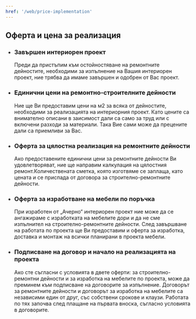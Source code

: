 ```yaml
---
href: '/web/price-implementation'
---
```

## Оферта и **цена за реализация**

- ### Завършен интериорен проект
    Преди да пристъпим към остойностяване на ремонтните дейностите, необходими за изпълнение на Вашия интериорен проект, ние трябва да имаме завършен и одобрен от Вас проект.

- ### Единични цени на ремонтно-строителните дейности 
    Ние ще Ви предоставим цени на м2 за всяка от дейностите, необходими за реализацията на интериорния проект. Като цените са внимателно описани в заисимост дали са само за труд или с включени разходи за материали. Така Вие сами може да прецените дали са приемливи за Вас.

- ### Оферта за цялостна реализация на ремонтните дейности  
    Ако предоставените единични цени за ремонтните дейности Ви удовлетворяват, ние ще направим калкулация на цялостния ремонт.Количествената сметка, която изготвяме се заплаща, като цената и се приспада от договора за строително-ремонтните дейности.

- ### Оферта за изработване на мебели по поръчка
    При изработен от „Ачерно“ интериорен проект ние може да се ангажираме с изработката на мебелите дори и да не сме изпълнител на строително-ремонтните дейности. След завършване на работата по проекта ще Ви предоставим и оферта за изработка, доставка и монтаж на всички планирани в проекта мебели.

- ### Подписване на договор и начало на реализацията на проекта
    Ако сте съгласни с условията в двете оферти: за строително-ремонтни дейности и за изработка на мебелите по проекта, може да преминем към подписване на договорите за изпълнение. Договорът за ремонтните дейности и договорът за изработка на мебелите са независими един от друг, със собствени срокове и клаузи. Работата по тях започва след плащане на първата вноска, съгласно условията в договорите.